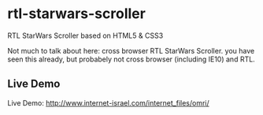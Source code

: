 rtl-starwars-scroller
=====================

RTL StarWars Scroller based on HTML5 &amp; CSS3

Not much to talk about here: cross browser RTL StarWars Scroller. you have seen this already, but probabely not cross browser (including IE10) and RTL. 


Live Demo
------------
Live Demo: http://www.internet-israel.com/internet_files/omri/   
